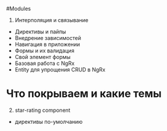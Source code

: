 #Modules 
 1. Интерполяция и связывание
 - Директивы и пайпы
 - Внедрение зависимостей   
 - Навигация в приложении
 - Формы и их валидация
 - Свой элемент формы
 - Базовая работа с NgRx
 - Entity для упрощения CRUD в NgRx

# Что покрываем и какие темы
2) star-rating component 
  - директивы по-умолчанию
  
